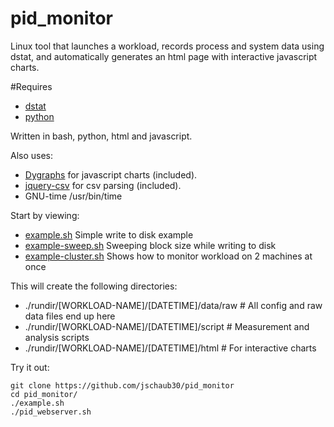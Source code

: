 # pid_monitor
Linux tool that launches a workload, records process and system data using dstat, and automatically generates an html page with interactive javascript charts.

#Requires
- [dstat](http://dag.wiee.rs/home-made/dstat/)
- [python](https://www.python.org/)

Written in bash, python, html and javascript.  

Also uses:
- [Dygraphs](http://dygraphs.com/) for javascript charts (included).
- [jquery-csv](https://code.google.com/p/jquery-csv/) for csv parsing (included).
- GNU-time /usr/bin/time

Start by viewing:
- [example.sh](https://github.com/jschaub30/pid_monitor/blob/master/example.sh) Simple write to disk example
- [example-sweep.sh](https://github.com/jschaub30/pid_monitor/blob/master/example-sweep.sh) Sweeping block size while writing to disk
- [example-cluster.sh](https://github.com/jschaub30/pid_monitor/blob/master/example-sweep.sh) Shows how to monitor workload on 2 machines at once

This will create the following directories:
 - ./rundir/[WORKLOAD-NAME]/[DATETIME]/data/raw   # All config and raw data files end up here
 - ./rundir/[WORKLOAD-NAME]/[DATETIME]/script     # Measurement and analysis scripts
 - ./rundir/[WORKLOAD-NAME]/[DATETIME]/html       # For interactive charts

Try it out:
```
git clone https://github.com/jschaub30/pid_monitor
cd pid_monitor/
./example.sh
./pid_webserver.sh
```
